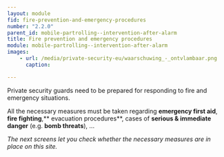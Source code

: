 ```yaml
---
layout: module
fid: fire-prevention-and-emergency-procedures
number: "2.2.0"
parent_id: mobile-partrolling--intervention-after-alarm
title: Fire prevention and emergency procedures
module: mobile-partrolling--intervention-after-alarm
images:
    - url: /media/private-security-eu/waarschuwing_-_ontvlambaar.png
      caption: 

---
```

Private security guards need to be prepared for responding to fire and
emergency situations.

All the necessary measures must be taken regarding **emergency first aid**,
**fire fighting**,** evacuation procedures**, cases of **serious & immediate
danger** (e.g. **bomb threats**), ...

_The next screens let you check whether the necessary measures are in place on
this site._


